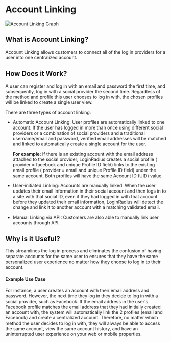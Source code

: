 # Account Linking

![Account Linking Graph](https://apidocs.lrcontent.com/images/Account-Linking-V01-04-02_162125d1be95c1fded0.97273921.png "Account Linking Graph")

## What is Account Linking?

Account Linking allows customers to connect all of the log in providers for a user into one centralized account.

 ## How Does it Work?

A user can register and log in with an email and password the first time, and subsequently, log in with a social provider the second time. Regardless of the method and profile this user chooses to log in with, the chosen profiles will be linked to create a single user view.

There are three types of account linking:

- Automatic Account Linking: User profiles are automatically linked to one account. If the user has logged in more than once using different social providers or a combination of social providers and a traditional username/email and password, verified email addresses will be matched and linked to automatically create a single account for the user.

  **For example:** If there is an existing account with the email address attached to the social provider, LoginRadius creates a social profile ( provider = facebook and unique Profile ID field) links to the existing email profile ( provider = email and unique Profile ID field) under the same account. Both profiles will have the same Account ID (UID) value.

- User-initiated Linking: Accounts are manually linked. When the user updates their email information in their social account and then logs in to a site with that social ID, even if they had logged in with that account before they updated their email information, LoginRadius will detect the change and link it to another account with a matching validated email.

- Manual Linking via API: Customers are also able to manually link user accounts through API.

 ## Why is it Useful?

This streamlines the log in process and eliminates the confusion of having separate accounts for the same user to ensures that they have the same personalized user experience no matter how they choose to log in to their account.

#### Example Use Case

For instance, a user creates an account with their email address and password. However, the next time they log in they decide to log in with a social provider, such as Facebook. If the email address in the user's Facebook profile matches the email address that they had initially created an account with, the system will automatically link the 2 profiles (email and Facebook) and create a centralized account. Therefore, no matter which method the user decides to log in with, they will always be able to access the same account, view the same account history, and have an uninterrupted user experience on your web or mobile properties.
